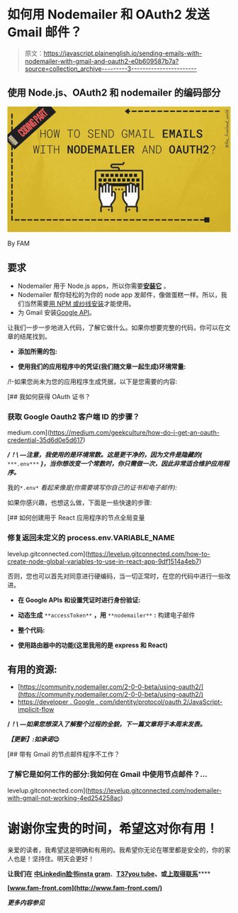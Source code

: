 # 如何用 Nodemailer 和 OAuth2 发送 Gmail 邮件？

> 原文：<https://javascript.plainenglish.io/sending-emails-with-nodemailer-with-gmail-and-oauth2-e0b609587b7a?source=collection_archive---------3----------------------->

## 使用 Node.js、OAuth2 和 nodemailer 的编码部分

![](img/e2649204c2c10a6398b916aa4280faa3.png)

By FAM

## 要求

*   Nodemailer 用于 Node.js apps，所以你需要[**安装它**](https://nodejs.org/en/download/) 。
*   Nodemailer 帮你轻松的为你的 node app 发邮件，像做蛋糕一样。所以，我们当然需要[用 NPM 或纱线安装](https://www.npmjs.com/package/nodemailer)才能使用。
*   为 Gmail 安装[Google API](https://www.npmjs.com/package/googleapis)。

让我们一步一步地进入代码，了解它做什么。如果你想要完整的代码，你可以在文章的结尾找到。

*   **添加所需的包:**

*   **使用我们的应用程序中的凭证(我们随文章一起生成)环境常量:**

/!\-如果您尚未为您的应用程序生成凭据，以下是您需要的内容:

[](https://medium.com/geekculture/how-do-i-get-an-oauth-credential-35d6d0e5d617) [## 我如何获得 OAuth 证书？

### 获取 Google Oauth2 客户端 ID 的步骤？

medium.com](https://medium.com/geekculture/how-do-i-get-an-oauth-credential-35d6d0e5d617) 

***/！\ —注意，我使用的是环境常数。这是更干净的，因为文件是隐藏的(*** `***.env***` ***)，当你想改变一个常数时，你只需做一次，因此非常适合维护应用程序。***

我的`*.env*` *看起来像是(你需要填写你自己的证书和电子邮件):*

如果你感兴趣，也想这么做，下面是一些快速的步骤:

[](https://levelup.gitconnected.com/how-to-create-node-global-variables-to-use-in-react-app-9df1514a4eb7) [## 如何创建用于 React 应用程序的节点全局变量

### 修复返回未定义的 process.env.VARIABLE_NAME

levelup.gitconnected.com](https://levelup.gitconnected.com/how-to-create-node-global-variables-to-use-in-react-app-9df1514a4eb7) 

否则，您也可以首先对同意进行硬编码，当一切正常时，在您的代码中进行一些改进。

*   **在 Google APIs 和设置凭证时进行身份验证:**

*   **动态生成** `**accessToken**` **，用** `**nodemailer**` **:** 构建电子邮件

*   **整个代码:**

*   **使用路由器中的功能(这里我用的是 express 和 React)**

## 有用的资源:

*   [https://community.nodemailer.com/2-0-0-beta/using-oauth2/](https://community.nodemailer.com/2-0-0-beta/using-oauth2/)
*   [https://developer . Google . com/identity/protocol/oauth 2/JavaScript-implicit-flow](https://developers.google.com/identity/protocols/oauth2/javascript-implicit-flow)

**/*！\ —如果您想深入了解整个过程的全貌，下一篇文章将于本周末发表。***

***【更新】:如承诺*😉**

[](https://levelup.gitconnected.com/nodemailer-with-gmail-not-working-4ed254258ac) [## 带有 Gmail 的节点邮件程序不工作？

### 了解它是如何工作的部分:我如何在 Gmail 中使用节点邮件？…

levelup.gitconnected.com](https://levelup.gitconnected.com/nodemailer-with-gmail-not-working-4ed254258ac) 

# 谢谢你宝贵的时间，希望这对你有用！

亲爱的读者，我希望这是明确和有用的。我希望你无论在哪里都是安全的，你的家人也是！坚持住。明天会更好！

**让我们在** [**中**](https://medium.com/@famzil/)**[**Linkedin**](https://www.linkedin.com/in/fatima-amzil-9031ba95/)**[**脸书**](https://www.facebook.com/The-Front-End-World)**[**insta gram**](https://www.instagram.com/the_frontend_world/)**、**[T37you tube](https://www.youtube.com/channel/UCaxr-f9r6P1u7Y7SKFHi12g)、**或[上取得联系](https://www.linkedin.com/in/fatima-amzil-9031ba95/)********

****[www.fam-front.com](http://www.fam-front.com/)****

*****更多内容参见*[](http://plainenglish.io/)****